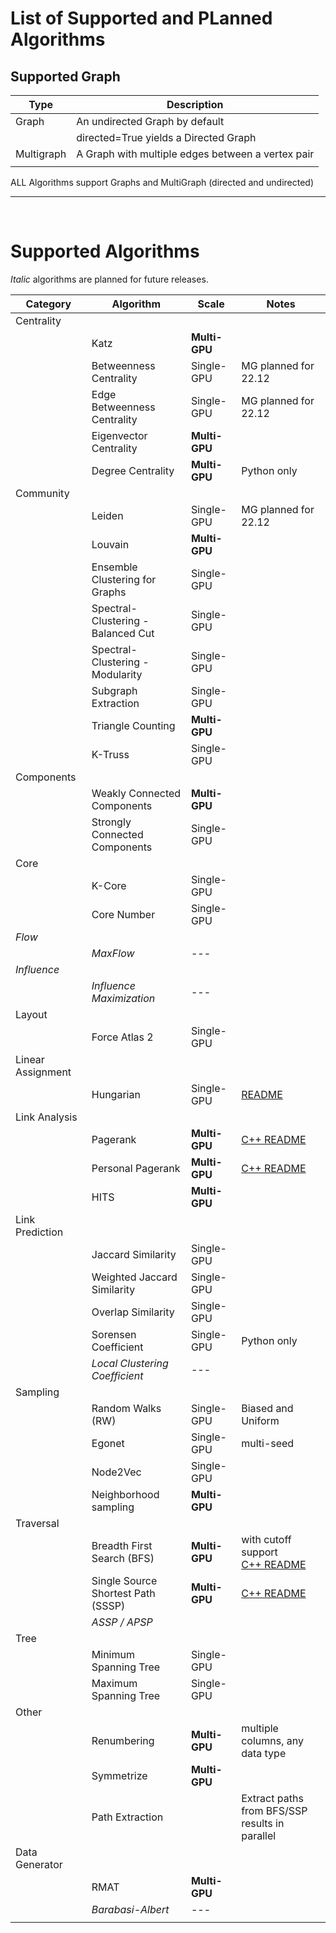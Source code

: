 # List of Supported and PLanned Algorithms





## Supported Graph
| Type            |  Description                                        |
| --------------- | --------------------------------------------------- |
| Graph           | An undirected Graph by default                      |
|                 | directed=True yields a Directed Graph               |
| Multigraph      | A Graph with multiple edges between a vertex pair   |
|  |  |

ALL Algorithms support Graphs and MultiGraph (directed and undirected)

----

<br>

# Supported Algorithms
_Italic_ algorithms are planned for future releases.

| Category     | Algorithm                              | Scale         |  Notes              |
| ------------ | -------------------------------------- | ------------- | ------------------- |
| Centrality   |                                        |               |                     |
|              | Katz                                   | __Multi-GPU__ |                     |
|              | Betweenness Centrality                 | Single-GPU    | MG planned for 22.12 |
|              | Edge Betweenness Centrality            | Single-GPU    | MG planned for 22.12 |
|              | Eigenvector Centrality                 | __Multi-GPU__ |                      |
|              | Degree Centrality                      | __Multi-GPU__ | Python only         |
| Community    |                                        |               |                     |
|              | Leiden                                 | Single-GPU    | MG planned for 22.12 |
|              | Louvain                                | __Multi-GPU__ |                     |
|              | Ensemble Clustering for Graphs         | Single-GPU    |                     |
|              | Spectral-Clustering - Balanced Cut     | Single-GPU    |                     |
|              | Spectral-Clustering - Modularity       | Single-GPU    |                     |
|              | Subgraph Extraction                    | Single-GPU    |                     |
|              | Triangle Counting                      | __Multi-GPU__ |                     |
|              | K-Truss                                | Single-GPU    |                     |
| Components   |                                        |               |                     |
|              | Weakly Connected Components            |__Multi-GPU__ |                     |
|              | Strongly Connected Components          | Single-GPU    |                     |
| Core         |                                        |               |                     |
|              | K-Core                                 | Single-GPU    |                     |
|              | Core Number                            | Single-GPU    |                     |
| _Flow_       |                                        |               |                     |
|              | _MaxFlow_                              | ---           |                     |
| _Influence_  |                                        |               |                     |
|              | _Influence Maximization_               | ---           |                     |
| Layout       |                                        |               |                     |
|              | Force Atlas 2                          | Single-GPU    |                     |
| Linear Assignment|                                    |               |                     |
|              | Hungarian                              | Single-GPU    | [README](cpp/src/linear_assignment/README-hungarian.md) |
| Link Analysis|                                        |               |                     |
|              | Pagerank                               | __Multi-GPU__ | [C++ README](cpp/src/centrality/README.md#Pagerank) |
|              | Personal Pagerank                      | __Multi-GPU__ | [C++ README](cpp/src/centrality/README.md#Personalized-Pagerank) |
|              | HITS                                   | __Multi-GPU__ |                     |
| Link Prediction |                                     |               |                     |
|              | Jaccard Similarity                     | Single-GPU    |                     |
|              | Weighted Jaccard Similarity            | Single-GPU    |                     |
|              | Overlap Similarity                     | Single-GPU    |                     |
|              | Sorensen Coefficient                   | Single-GPU    | Python only         |
|              | _Local Clustering Coefficient_         |   ---         |                     |
| Sampling     |                                        |               |                     |
|              | Random Walks (RW)                      | Single-GPU    | Biased and Uniform  |
|              | Egonet                                 | Single-GPU    | multi-seed          |
|              | Node2Vec                               | Single-GPU    |                     |
|              | Neighborhood sampling                  | __Multi-GPU__ |                     |
| Traversal    |                                        |               |                     |
|              | Breadth First Search (BFS)             | __Multi-GPU__ | with cutoff support <br/> [C++ README](cpp/src/traversal/README.md#BFS) |
|              | Single Source Shortest Path (SSSP)     | __Multi-GPU__ | [C++ README](cpp/src/traversal/README.md#SSSP) |
|              | _ASSP / APSP_                          |               |                     |
| Tree         |                                        |               |                     |
|              | Minimum Spanning Tree                  | Single-GPU    |                     |
|              | Maximum Spanning Tree                  | Single-GPU    |                     |
| Other        |                                        |               |                     |
|              | Renumbering                            | __Multi-GPU__ | multiple columns, any data type  |
|              | Symmetrize                             | __Multi-GPU__ |                     |
|              | Path Extraction                        |               | Extract paths from BFS/SSP results in parallel | 
| Data Generator  |                                     |               |                     |
|              | RMAT                                   | __Multi-GPU__ |                     |
|              | _Barabasi-Albert_                      |  ---          |                     |
|  |  |